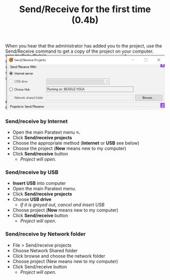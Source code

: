 ﻿---
title: Send/Receive for the first time (0.4b)
---
When you hear that the administrator has added you to the project, use the Send/Receive command to get a copy of the project on your computer.  
![](../../media/47137350b2b373e211b40cd85e86d03f.png)
### Send/receive by Internet

-  Open the main Paratext menu **≡.**
-  Click **Send/receive projects**
-  Choose the appropriate method (**Internet** or **USB** see below)
-  Choose the project (**New** means new to my computer)
-  Click **Send/receive** button  
      -  *Project will open*.


### Send/receive by USB

-  **Insert USB** into computer
-  Open the main Paratext menu.
-  Click **Send/receive projects**
-  Choose **USB drive**
    -  *If it is greyed out, cancel and insert USB*
-  Choose project (**New** means new to my computer)
-  Click **Send/receive** button  
    -  *Project will open*.

### Send/receive by Network folder
-  File > Send/receive projects
-  Choose Network Shared folder
-  Click browse and choose the network folder
-  Choose project (New means new to my computer)
-  Click Send/receive button  
     -  *Project will open*.

